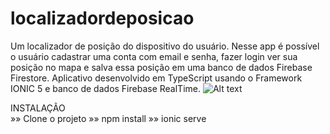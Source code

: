 # localizadordeposicao
Um localizador de posição do dispositivo do usuário. Nesse app é possível o usuário cadastrar uma conta com email e senha, fazer login ver sua posição no mapa e salva essa posição em uma banco de dados Firebase Firestore. Aplicativo desenvolvido em TypeScript usando o Framework IONIC 5 e banco de dados Firebase RealTime.
![Alt text](https://github.com/renanxd25/localizadordeposicao/blob/main/localizador.gif?raw=true "Demonstração")

INSTALAÇÃO <br>
»» Clone o projeto
»» npm install
»» ionic serve
